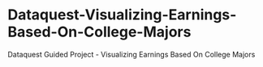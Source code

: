 # Dataquest-Visualizing-Earnings-Based-On-College-Majors
Dataquest Guided Project - Visualizing Earnings Based On College Majors
